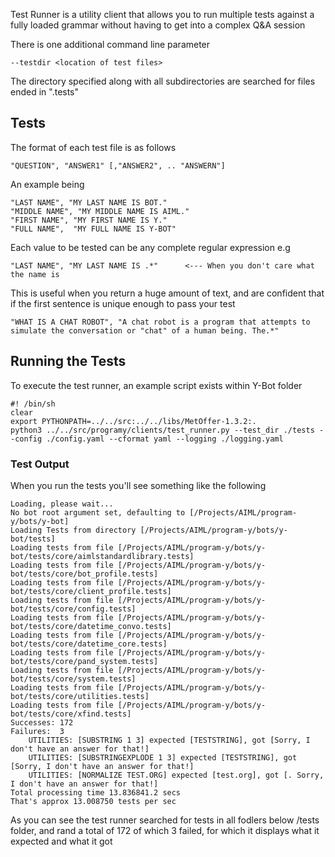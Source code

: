 Test Runner is a utility client that allows you to run multiple tests against a fully loaded grammar without having to get into a complex Q&A session

There is one additional command line parameter

    --testdir <location of test files>

The directory specified along with all subdirectories are searched for files ended in ".tests"

## Tests
The format of each test file is as follows

    "QUESTION", "ANSWER1" [,"ANSWER2", .. "ANSWERN"]

An example being

    "LAST NAME", "MY LAST NAME IS BOT."
    "MIDDLE NAME", "MY MIDDLE NAME IS AIML."
    "FIRST NAME", "MY FIRST NAME IS Y."
    "FULL NAME",  "MY FULL NAME IS Y-BOT"

Each value to be tested can be any complete regular expression e.g

    "LAST NAME", "MY LAST NAME IS .*"      <--- When you don't care what the name is

This is useful when you return a huge amount of text, and are confident that if the first sentence is unique enough to pass your test

    "WHAT IS A CHAT ROBOT", "A chat robot is a program that attempts to simulate the conversation or "chat" of a human being. The.*"

## Running the Tests
To execute the test runner, an example script exists within Y-Bot folder

    #! /bin/sh
    clear
    export PYTHONPATH=../../src:../../libs/MetOffer-1.3.2:.
    python3 ../../src/programy/clients/test_runner.py --test_dir ./tests --config ./config.yaml --cformat yaml --logging ./logging.yaml

### Test Output
When you run the tests you'll see something like the following

    Loading, please wait...
    No bot root argument set, defaulting to [/Projects/AIML/program-y/bots/y-bot]
    Loading Tests from directory [/Projects/AIML/program-y/bots/y-bot/tests]
    Loading tests from file [/Projects/AIML/program-y/bots/y-bot/tests/core/aimlstandardlibrary.tests]
    Loading tests from file [/Projects/AIML/program-y/bots/y-bot/tests/core/bot_profile.tests]
    Loading tests from file [/Projects/AIML/program-y/bots/y-bot/tests/core/client_profile.tests]
    Loading tests from file [/Projects/AIML/program-y/bots/y-bot/tests/core/config.tests]
    Loading tests from file [/Projects/AIML/program-y/bots/y-bot/tests/core/datetime_convo.tests]
    Loading tests from file [/Projects/AIML/program-y/bots/y-bot/tests/core/datetime_core.tests]
    Loading tests from file [/Projects/AIML/program-y/bots/y-bot/tests/core/pand_system.tests]
    Loading tests from file [/Projects/AIML/program-y/bots/y-bot/tests/core/system.tests]
    Loading tests from file [/Projects/AIML/program-y/bots/y-bot/tests/core/utilities.tests]
    Loading tests from file [/Projects/AIML/program-y/bots/y-bot/tests/core/xfind.tests]
    Successes: 172
    Failures:  3
	    UTILITIES: [SUBSTRING 1 3] expected [TESTSTRING], got [Sorry, I don't have an answer for that!]
	    UTILITIES: [SUBSTRINGEXPLODE 1 3] expected [TESTSTRING], got [Sorry, I don't have an answer for that!]
	    UTILITIES: [NORMALIZE TEST.ORG] expected [test.org], got [. Sorry, I don't have an answer for that!]
    Total processing time 13.836841.2 secs
    That's approx 13.008750 tests per sec

As you can see the test runner searched for tests in all fodlers below /tests folder, and rand a total of 172 of which 3 failed, for which it displays what it expected and what it got